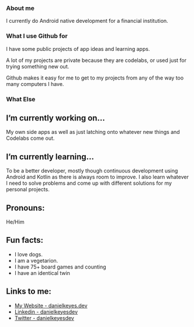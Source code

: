 ### About me

I currently do Android native development for a financial institution.

### What I use Github for

I have some public projects of app ideas and learning apps.

A lot of my projects are private because they are codelabs, or used just for trying something new out.

Github makes it easy for me to get to my projects from any of the way too many computers I have.

### What Else

## I’m currently working on...

My own side apps as well as just latching onto whatever new things and Codelabs come out.

## I’m currently learning...

To be a better developer, mostly though continuous development using Android and Kotlin as there is always room to improve. 
I also learn whatever I need to solve problems and come up with different solutions for my personal projects.

## Pronouns: 

He/Him

## Fun facts:

- I love dogs. 
- I am a vegetarion.  
- I have 75+ board games and counting
- I have an identical twin
 
## Links to me:

- [My Website - danielkeyes.dev](https://www.danielkeyes.dev/)
- [Linkedin - danielkeyesdev](https://www.linkedin.com/in/danielkeyesdev/)
- [Twitter - danielkeyesdev](https://twitter.com/danielkeyesdev)

<!--
**danielkeyes/danielkeyes** is a ✨ _special_ ✨ repository because its `README.md` (this file) appears on your GitHub profile.

Here are some ideas to get you started:

- 🔭 I’m currently working on ...
- 🌱 I’m currently learning ...
- 👯 I’m looking to collaborate on ...
- 🤔 I’m looking for help with ...
- 💬 Ask me about ...
- 📫 How to reach me: ...
- 😄 Pronouns: ...
- ⚡ Fun fact: ...
-->
